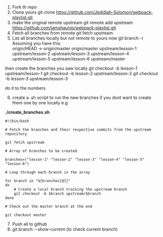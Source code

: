 1. Fork th repo
2. Clone yours
   git clone https://github.com/Jedidiah-Solomon/webpack-playlist.git
3. make the original remote upstream
   git remote add upstream https://github.com/iamshaunjp/webpack-playlist.git
4. Fetch all branches from remote
   git fetch upstream
5. List all branches locally but not remote to yours now
   git branch -r
   Assuming you have this:  
   origin/HEAD -> origin/master
   origin/master
   upstream/lesson-1
   upstream/lesson-2
   upstream/lesson-3
   upstream/lesson-4
   upstream/lesson-5
   upstream/lesson-6
   upstream/master

then create the branches you saw locally
git checkout -b lesson-1 upstream/lesson-1
git checkout -b lesson-2 upstream/lesson-2
git checkout -b lesson-3 upstream/lesson-3

do it to the numbers

6. create a .sh script to run the new branches if you dont want to create them one by one locally e.g

**./create_branches.sh**

```
#!/bin/bash

# Fetch the branches and their respective commits from the upstream repository

git fetch upstream

# Array of branches to be created

branches=("lesson-1" "lesson-2" "lesson-3" "lesson-4" "lesson-5" "lesson-6")

# Loop through each branch in the array

for branch in "${branches[@]}"
do
    # Create a local branch tracking the upstream branch
    git checkout -b $branch upstream/$branch
done

# Check out the master branch at the end

git checkout master
```

7. Push all to github
8. git branch --show-current (to check current branch)

